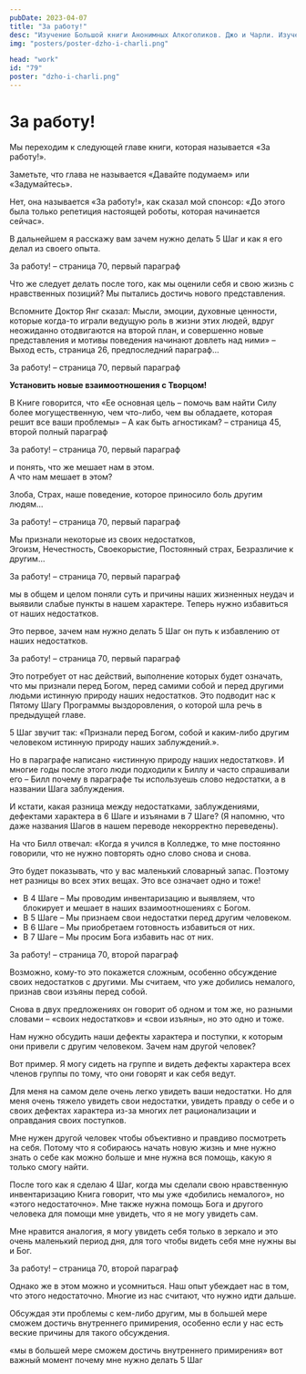 ```yaml
---
pubDate: 2023-04-07
title: "За работу!"
desc: "Изучение Большой книги Анонимных Алкоголиков. Джо и Чарли. Изучение БК. (078)"
img: "posters/poster-dzho-i-charli.png"

head: "work"
id: "79"
poster: "dzho-i-charli.png"
---
```


# За работу!

Мы переходим к следующей главе книги, которая называется «За работу!».

Заметьте, что глава не называется «Давайте подумаем» или «Задумайтесь».

Нет, она называется «За работу!», как сказал мой спонсор: «До этого была только репетиция настоящей роботы, которая начинается сейчас».

В дальнейшем я расскажу вам зачем нужно делать 5 Шаг и как я его делал из своего опыта.

За работу! – страница 70, первый параграф

Что же следует делать после того, как мы оценили себя и свою жизнь с нравственных позиций? Мы пытались достичь нового представления.

Вспомните Доктор Янг сказал: Мысли, эмоции, духовные ценности, которые когда-то играли ведущую роль в жизни этих людей, вдруг неожиданно отодвигаются на второй план, и совершенно новые представления и мотивы поведения начинают довлеть над ними» – Выход есть, страница 26, предпоследний параграф…

За работу! – страница 70, первый параграф

**Установить новые взаимоотношения с Творцом!**

В Книге говорится, что «Ее основная цель – помочь вам найти Силу более могущественную, чем что-либо, чем вы обладаете, которая решит все ваши проблемы» – А как быть агностикам? – страница 45, второй полный параграф

За работу! – страница 70, первый параграф

и понять, что же мешает нам в этом. <br>
А что нам мешает в этом?

Злоба, Страх, наше поведение, которое приносило боль другим людям…

За работу! – страница 70, первый параграф

Мы признали некоторые из своих недостатков, <br>
Эгоизм, Нечестность, Своекорыстие, Постоянный страх, Безразличие к другим…

За работу! – страница 70, первый параграф

мы в общем и целом поняли суть и причины наших жизненных неудач и выявили слабые пункты в нашем характере. Теперь нужно избавиться от наших недостатков.

Это первое, зачем нам нужно делать 5 Шаг он путь к избавлению от наших недостатков.

За работу! – страница 70, первый параграф

Это потребует от нас действий, выполнение которых будет означать, что мы признали перед Богом, перед самими собой и перед другими людьми истинную природу наших недостатков. Это подводит нас к Пятому Шагу Программы выздоровления, о которой шла речь в предыдущей главе.

5 Шаг звучит так: «Признали перед Богом, собой и каким-либо другим человеком истинную природу наших заблуждений.».

Но в параграфе написано «истинную природу наших недостатков». И многие годы после этого люди подходили к Биллу и часто спрашивали его – Билл почему в параграфе ты используешь слово недостатки, а в названии Шага заблуждения.

И кстати, какая разница между недостатками, заблуждениями, дефектами характера в 6 Шаге и изъянами в 7 Шаге? (Я напомню, что даже названия Шагов в нашем переводе некорректно переведены).

На что Билл отвечал: «Когда я учился в Колледже, то мне постоянно говорили, что не нужно повторять одно слово снова и снова.

Это будет показывать, что у вас маленький словарный запас. Поэтому нет разницы во всех этих вещах. Это все означает одно и тоже!

- В 4 Шаге – Мы проводим инвентаризацию и выявляем, что блокирует и мешает в наших взаимоотношениях с Богом.
- В 5 Шаге – Мы признаем свои недостатки перед другим человеком.
- В 6 Шаге – Мы приобретаем готовность избавиться от них.
- В 7 Шаге – Мы просим Бога избавить нас от них.

За работу! – страница 70, второй параграф

Возможно, кому-то это покажется сложным, особенно обсуждение своих недостатков с другими. Мы считаем, что уже добились немалого, признав свои изъяны перед собой.

Снова в двух предложениях он говорит об одном и том же, но разными словами – «своих недостатков» и «свои изъяны», но это одно и тоже.

Нам нужно обсудить наши дефекты характера и поступки, к которым они привели с другим человеком. Зачем нам другой человек?

Вот пример. Я могу сидеть на группе и видеть дефекты характера всех членов группы по тому, что они говорят и как себя ведут.

Для меня на самом деле очень легко увидеть ваши недостатки. Но для меня очень тяжело увидеть свои недостатки, увидеть правду о себе и о своих дефектах характера из-за многих лет рационализации и оправдания своих поступков.

Мне нужен другой человек чтобы объективно и правдиво посмотреть на себя. Потому что я собираюсь начать новую жизнь и мне нужно знать о себе как можно больше и мне нужна вся помощь, какую я только смогу найти.

После того как я сделаю 4 Шаг, когда мы сделали свою нравственную инвентаризацию Книга говорит, что мы уже «добились немалого», но «этого недостаточно». Мне также нужна помощь Бога и другого человека для помощи мне увидеть, что я не могу увидеть сам.

Мне нравится аналогия, я могу увидеть себя только в зеркало и это очень маленький период дня, для того чтобы видеть себя мне нужны вы и Бог.

За работу! – страница 70, второй параграф

Однако же в этом можно и усомниться. Наш опыт убеждает нас в том, что этого недостаточно. Многие из нас считают, что нужно идти дальше.

Обсуждая эти проблемы с кем-либо другим, мы в большей мере сможем достичь внутреннего примирения, особенно если у нас есть веские причины для такого обсуждения.

«мы в большей мере сможем достичь внутреннего примирения» вот важный момент почему мне нужно делать 5 Шаг
